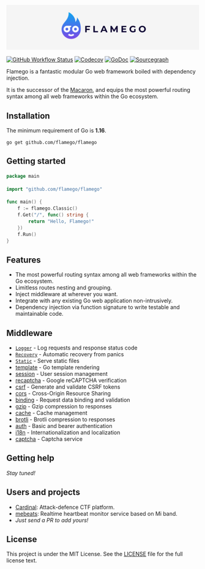 ![Flamego](https://github.com/flamego/brand-kit/raw/main/banner/banner-01.jpg)

[![GitHub Workflow Status](https://img.shields.io/github/workflow/status/flamego/flamego/Go?logo=github&style=for-the-badge)](https://github.com/flamego/flamego/actions?query=workflow%3AGo)
[![Codecov](https://img.shields.io/codecov/c/gh/flamego/flamego?logo=codecov&style=for-the-badge)](https://app.codecov.io/gh/flamego/flamego)
[![GoDoc](https://img.shields.io/badge/GoDoc-Reference-blue?style=for-the-badge&logo=go)](https://pkg.go.dev/github.com/flamego/flamego?tab=doc)
[![Sourcegraph](https://img.shields.io/badge/view%20on-Sourcegraph-brightgreen.svg?style=for-the-badge&logo=sourcegraph)](https://sourcegraph.com/github.com/flamego/flamego)

Flamego is a fantastic modular Go web framework boiled with dependency injection.

It is the successor of the [Macaron](https://github.com/go-macaron/macaron), and equips the most powerful routing syntax among all web frameworks within the Go ecosystem.

## Installation

The minimum requirement of Go is **1.16**.

	go get github.com/flamego/flamego

## Getting started

```go
package main

import "github.com/flamego/flamego"

func main() {
	f := flamego.Classic()
	f.Get("/", func() string {
		return "Hello, Flamego!"
	})
	f.Run()
}
```

## Features

- The most powerful routing syntax among all web frameworks within the Go ecosystem.
- Limitless routes nesting and grouping.
- Inject middleware at wherever you want.
- Integrate with any existing Go web application non-intrusively.
- Dependency injection via function signature to write testable and maintainable code.

## Middleware

- [`Logger`](logger.go) - Log requests and response status code
- [`Recovery`](recovery.go) - Automatic recovery from panics
- [`Static`](static.go) - Serve static files
- [template](https://github.com/flamego/template) - Go template rendering
- [session](https://github.com/flamego/session) - User session management
- [recaptcha](https://github.com/flamego/recaptcha) - Google reCAPTCHA verification
- [csrf](https://github.com/flamego/csrf) - Generate and validate CSRF tokens
- [cors](https://github.com/flamego/cors) - Cross-Origin Resource Sharing
- [binding](https://github.com/flamego/binding) - Request data binding and validation
- [gzip](https://github.com/flamego/gzip) - Gzip compression to responses
- [cache](https://github.com/flamego/cache) - Cache management
- [brotli](https://github.com/flamego/brotli) - Brotli compression to responses
- [auth](https://github.com/flamego/auth) - Basic and bearer authentication
- [i18n](https://github.com/flamego/i18n) - Internationalization and localization
- [captcha](https://github.com/flamego/captcha) - Captcha service

## Getting help

_Stay tuned!_

## Users and projects

- [Cardinal](https://github.com/vidar-team/Cardinal): Attack-defence CTF platform.
- [mebeats](https://github.com/wuhan005/mebeats): Realtime heartbeat monitor service based on Mi band.
- _Just send a PR to add yours!_

## License

This project is under the MIT License. See the [LICENSE](LICENSE) file for the full license text.
